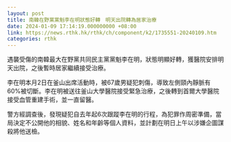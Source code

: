 ```yaml
---
layout: post
title: 南韓在野黨黨魁李在明狀態好轉　明天出院轉為居家治療
date: 2024-01-09 17:14:19.000000000 +08:00
link: https://news.rthk.hk/rthk/ch/component/k2/1735551-20240109.htm
categories: rthk
---
```


遇襲受傷的南韓最大在野黨共同民主黨黨魁李在明，狀態明顯好轉，獲醫院安排明天出院，之後暫時居家繼續接受治療。

李在明本月2日在釜山出席活動時，被67歲男疑犯刺傷，導致左側頸內靜脈有60%被切斷。李在明被送往釜山大學醫院接受緊急治療，之後轉到首爾大學醫院接受血管重建手術，並一直留醫。

警方經調查後，發現疑犯自去年起6次跟蹤李在明的行程，為犯罪作周密準備，當局決定不公開他的相貌、姓名和年齡等個人資料，並計劃在明日上午以涉嫌企圖謀殺將他送檢。
